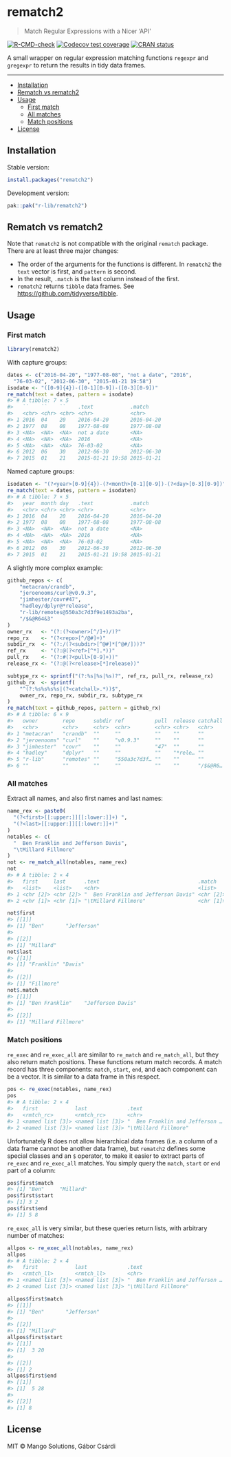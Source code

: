 
<!-- README.md is generated from README.Rmd. Please edit that file -->

# rematch2

> Match Regular Expressions with a Nicer ‘API’

<!-- badges: start -->

[![R-CMD-check](https://github.com/r-lib/rematch2/workflows/R-CMD-check/badge.svg)](https://github.com/r-lib/rematch2/actions)
[![Codecov test
coverage](https://codecov.io/gh/r-lib/rematch2/branch/main/graph/badge.svg)](https://app.codecov.io/gh/r-lib/rematch2?branch=main)
[![CRAN
status](https://www.r-pkg.org/badges/version/rematch2)](https://CRAN.R-project.org/package=rematch2)
<!-- badges: end -->

A small wrapper on regular expression matching functions `regexpr` and
`gregexpr` to return the results in tidy data frames.

------------------------------------------------------------------------

- [Installation](#installation)
- [Rematch vs rematch2](#rematch-vs-rematch2)
- [Usage](#usage)
  - [First match](#first-match)
  - [All matches](#all-matches)
  - [Match positions](#match-positions)
- [License](#license)

## Installation

Stable version:

``` r
install.packages("rematch2")
```

Development version:

``` r
pak::pak("r-lib/rematch2")
```

## Rematch vs rematch2

Note that `rematch2` is not compatible with the original `rematch`
package. There are at least three major changes:

- The order of the arguments for the functions is different. In
  `rematch2` the `text` vector is first, and `pattern` is second.
- In the result, `.match` is the last column instead of the first.
- `rematch2` returns `tibble` data frames. See
  <https://github.com/tidyverse/tibble>.

## Usage

### First match

``` r
library(rematch2)
```

With capture groups:

``` r
dates <- c("2016-04-20", "1977-08-08", "not a date", "2016",
  "76-03-02", "2012-06-30", "2015-01-21 19:58")
isodate <- "([0-9]{4})-([0-1][0-9])-([0-3][0-9])"
re_match(text = dates, pattern = isodate)
#> # A tibble: 7 × 5
#>   ``    ``    ``    .text            .match    
#>   <chr> <chr> <chr> <chr>            <chr>     
#> 1 2016  04    20    2016-04-20       2016-04-20
#> 2 1977  08    08    1977-08-08       1977-08-08
#> 3 <NA>  <NA>  <NA>  not a date       <NA>      
#> 4 <NA>  <NA>  <NA>  2016             <NA>      
#> 5 <NA>  <NA>  <NA>  76-03-02         <NA>      
#> 6 2012  06    30    2012-06-30       2012-06-30
#> 7 2015  01    21    2015-01-21 19:58 2015-01-21
```

Named capture groups:

``` r
isodaten <- "(?<year>[0-9]{4})-(?<month>[0-1][0-9])-(?<day>[0-3][0-9])"
re_match(text = dates, pattern = isodaten)
#> # A tibble: 7 × 5
#>   year  month day   .text            .match    
#>   <chr> <chr> <chr> <chr>            <chr>     
#> 1 2016  04    20    2016-04-20       2016-04-20
#> 2 1977  08    08    1977-08-08       1977-08-08
#> 3 <NA>  <NA>  <NA>  not a date       <NA>      
#> 4 <NA>  <NA>  <NA>  2016             <NA>      
#> 5 <NA>  <NA>  <NA>  76-03-02         <NA>      
#> 6 2012  06    30    2012-06-30       2012-06-30
#> 7 2015  01    21    2015-01-21 19:58 2015-01-21
```

A slightly more complex example:

``` r
github_repos <- c(
    "metacran/crandb",
    "jeroenooms/curl@v0.9.3",
    "jimhester/covr#47",
    "hadley/dplyr@*release",
    "r-lib/remotes@550a3c7d3f9e1493a2ba",
    "/$&@R64&3"
)
owner_rx   <- "(?:(?<owner>[^/]+)/)?"
repo_rx    <- "(?<repo>[^/@#]+)"
subdir_rx  <- "(?:/(?<subdir>[^@#]*[^@#/]))?"
ref_rx     <- "(?:@(?<ref>[^*].*))"
pull_rx    <- "(?:#(?<pull>[0-9]+))"
release_rx <- "(?:@(?<release>[*]release))"

subtype_rx <- sprintf("(?:%s|%s|%s)?", ref_rx, pull_rx, release_rx)
github_rx  <- sprintf(
    "^(?:%s%s%s%s|(?<catchall>.*))$",
    owner_rx, repo_rx, subdir_rx, subtype_rx
)
re_match(text = github_repos, pattern = github_rx)
#> # A tibble: 6 × 9
#>   owner        repo      subdir ref          pull  release catchall .text .match
#>   <chr>        <chr>     <chr>  <chr>        <chr> <chr>   <chr>    <chr> <chr> 
#> 1 "metacran"   "crandb"  ""     ""           ""    ""      ""       meta… metac…
#> 2 "jeroenooms" "curl"    ""     "v0.9.3"     ""    ""      ""       jero… jeroe…
#> 3 "jimhester"  "covr"    ""     ""           "47"  ""      ""       jimh… jimhe…
#> 4 "hadley"     "dplyr"   ""     ""           ""    "*rele… ""       hadl… hadle…
#> 5 "r-lib"      "remotes" ""     "550a3c7d3f… ""    ""      ""       r-li… r-lib…
#> 6 ""           ""        ""     ""           ""    ""      "/$&@R6… /$&@… /$&@R…
```

### All matches

Extract all names, and also first names and last names:

``` r
name_rex <- paste0(
  "(?<first>[[:upper:]][[:lower:]]+) ",
  "(?<last>[[:upper:]][[:lower:]]+)"
)
notables <- c(
  "  Ben Franklin and Jefferson Davis",
  "\tMillard Fillmore"
)
not <- re_match_all(notables, name_rex)
not
#> # A tibble: 2 × 4
#>   first     last      .text                                .match   
#>   <list>    <list>    <chr>                                <list>   
#> 1 <chr [2]> <chr [2]> "  Ben Franklin and Jefferson Davis" <chr [2]>
#> 2 <chr [1]> <chr [1]> "\tMillard Fillmore"                 <chr [1]>
```

``` r
not$first
#> [[1]]
#> [1] "Ben"       "Jefferson"
#> 
#> [[2]]
#> [1] "Millard"
not$last
#> [[1]]
#> [1] "Franklin" "Davis"   
#> 
#> [[2]]
#> [1] "Fillmore"
not$.match
#> [[1]]
#> [1] "Ben Franklin"    "Jefferson Davis"
#> 
#> [[2]]
#> [1] "Millard Fillmore"
```

### Match positions

`re_exec` and `re_exec_all` are similar to `re_match` and
`re_match_all`, but they also return match positions. These functions
return match records. A match record has three components: `match`,
`start`, `end`, and each component can be a vector. It is similar to a
data frame in this respect.

``` r
pos <- re_exec(notables, name_rex)
pos
#> # A tibble: 2 × 4
#>   first            last             .text                           .match      
#>   <rmtch_rc>       <rmtch_rc>       <chr>                           <rmtch_rc>  
#> 1 <named list [3]> <named list [3]> "  Ben Franklin and Jefferson … <named list>
#> 2 <named list [3]> <named list [3]> "\tMillard Fillmore"            <named list>
```

Unfortunately R does not allow hierarchical data frames (i.e. a column
of a data frame cannot be another data frame), but `rematch2` defines
some special classes and an `$` operator, to make it easier to extract
parts of `re_exec` and `re_exec_all` matches. You simply query the
`match`, `start` or `end` part of a column:

``` r
pos$first$match
#> [1] "Ben"     "Millard"
pos$first$start
#> [1] 3 2
pos$first$end
#> [1] 5 8
```

`re_exec_all` is very similar, but these queries return lists, with
arbitrary number of matches:

``` r
allpos <- re_exec_all(notables, name_rex)
allpos
#> # A tibble: 2 × 4
#>   first            last             .text                           .match      
#>   <rmtch_ll>       <rmtch_ll>       <chr>                           <rmtch_ll>  
#> 1 <named list [3]> <named list [3]> "  Ben Franklin and Jefferson … <named list>
#> 2 <named list [3]> <named list [3]> "\tMillard Fillmore"            <named list>
```

``` r
allpos$first$match
#> [[1]]
#> [1] "Ben"       "Jefferson"
#> 
#> [[2]]
#> [1] "Millard"
allpos$first$start
#> [[1]]
#> [1]  3 20
#> 
#> [[2]]
#> [1] 2
allpos$first$end
#> [[1]]
#> [1]  5 28
#> 
#> [[2]]
#> [1] 8
```

## License

MIT © Mango Solutions, Gábor Csárdi
